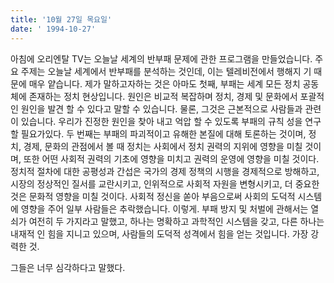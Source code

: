 ```yaml
---
title: '10월 27일 목요일'
date: ' 1994-10-27'
---
```

아침에 오리엔탈 TV는 오늘날 세계의 반부패 문제에 관한 프로그램을 만들었습니다. 주요 주제는 오늘날 세계에서 반부패를 분석하는 것인데, 이는 텔레비전에서 행해지 기 때문에 매우 얕습니다. 제가 말하고자하는 것은 아마도 첫째, 부패는 세계 모든 정치 공동체에 존재하는 정치 현상입니다. 원인은 비교적 복잡하며 정치, 경제 및 문화에서 포괄적 인 원인을 발견 할 수 있다고 말할 수 있습니다. 물론, 그것은 근본적으로 사람들과 관련이 있습니다. 우리가 진정한 원인을 찾아 내고 억압 할 수 있도록 부패의 규칙 성을 연구 할 필요가있다. 두 번째는 부패의 파괴적이고 유해한 본질에 대해 토론하는 것이며, 정치, 경제, 문화의 관점에서 볼 때 정치는 사회에서 정치 권력의 지위에 영향을 미칠 것이며, 또한 어떤 사회적 권력의 기초에 영향을 미치고 권력의 운영에 영향을 미칠 것이다. 정치적 절차에 대한 공평성과 간섭은 국가의 경제 정책의 시행을 경제적으로 방해하고, 시장의 정상적인 질서를 교란시키고, 인위적으로 사회적 자원을 변형시키고, 더 중요한 것은 문화적 영향을 미칠 것이다. 사회적 정신을 쏟아 부음으로써 사회의 도덕적 시스템에 영향을 주어 일부 사람들은 추락했습니다. 이렇게. 부패 방지 및 처벌에 관해서는 열쇠가 여전히 두 가지라고 말했고, 하나는 명확하고 과학적인 시스템을 갖고, 다른 하나는 내재적 인 힘을 지니고 있으며, 사람들의 도덕적 성격에서 힘을 얻는 것입니다. 가장 강력한 것.

그들은 너무 심각하다고 말했다.


